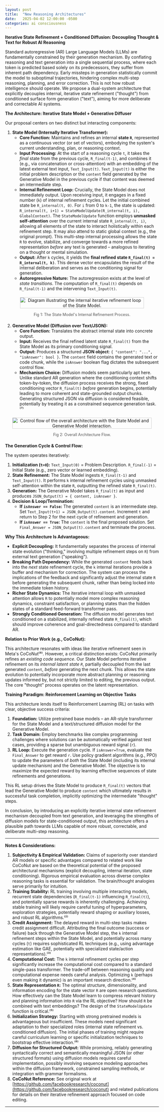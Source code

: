 ```yaml
---
layout: post
title:  "New Reasoning Architectures"
date:   2025-04-02 12:00:00 -0500
categories: ai consciousness
---
```


**Iterative State Refinement + Conditioned Diffusion: Decoupling Thought & Text for Robust AI Reasoning**

Standard autoregressive (AR) Large Language Models (LLMs) are fundamentally constrained by their generation mechanism. By conflating reasoning and text generation into a single sequential process, where each token is predicted based solely on its predecessors, they suffer from inherent path dependency. Early missteps in generation statistically commit the model to suboptimal trajectories, hindering complex multi-step reasoning, planning, and error correction. This is not how robust intelligence should operate. We propose a dual-system architecture that explicitly decouples internal, iterative state refinement ("thought") from conditioned surface form generation ("text"), aiming for more deliberate and correctable AI systems.

**The Architecture: Iterative State Model + Generative Diffuser**

Our proposal centers on two distinct but interacting components:

1.  **State Model (Internally Iterative Transformer):**
    *   **Core Function:** Maintains and refines an internal **state `R`**, represented as a continuous vector (or set of vectors), embodying the system's current understanding, plan, or reasoning context.
    *   **Input Processing:** At the start of a reasoning cycle `t`, it takes the *final* state from the previous cycle, `R_final(t-1)`, and combines it (e.g., via concatenation or cross-attention) with an embedding of the latest external text input, `Text_Input(t)`. `Text_Input(t)` is either the initial problem description or the `content` field generated by the Generative Model in the previous cycle if that content was deemed an intermediate step.
    *   **Internal Refinement Loop:** Crucially, the State Model does not immediately output. Upon receiving input, it engages in a fixed number (`k`) of internal refinement cycles. Let the initial combined state be `R_internal(t, 0)`. For `i` from 0 to `k-1`, the state is updated: `R_internal(t, i+1) = StateModelUpdate(R_internal(t, i), GlobalContext)`. The `StateModelUpdate` function employs **unmasked self-attention** over the current internal state `R_internal(t, i)`, allowing all elements of the state to interact holistically within each refinement step. It may also attend to static global context (e.g., the original prompt). This multi-step internal processing allows the state `R` to evolve, stabilize, and converge towards a more refined representation *before* any text is generated – analogous to iterating on a thought or mental simulation.
    *   **Output:** After `k` cycles, it yields the **final refined state `R_final(t) = R_internal(t, k)`**. This dense vector encapsulates the result of the internal deliberation and serves as the conditioning signal for generation.
    *   **Autoregressive Nature:** The autoregression exists at the level of *state transitions*. The computation of `R_final(t)` depends on `R_final(t-1)` and the intervening `Text_Input(t)`.

<!-- State Model Diagram Placeholder -->
<div style="text-align: center; margin: 20px 0;">
  <img src="/assets/images/stateModel.svg" alt="Diagram illustrating the internal iterative refinement loop of the State Model." style="max-width: 80%; height: auto; border: 1px solid #ccc;">
  <p style="font-size: 0.9em; color: #555;">Fig 1: The State Model's Internal Refinement Process.</p>
</div>

2.  **Generative Model (Diffusion over Text/JSON):**
    *   **Core Function:** Translates the abstract internal state into concrete output.
    *   **Input:** Receives the final refined latent state `R_final(t)` from the State Model as its primary conditioning signal.
    *   **Output:** Produces a structured **JSON object**: `{ "content": "...", "isAnswer": bool }`. The `content` field contains the generated text or code chunk, while the `isAnswer` boolean flag dictates the subsequent control flow.
    *   **Mechanism Choice:** Diffusion models seem particularly apt here. Unlike standard AR generation where the conditioning context shifts token-by-token, the diffusion process receives the strong, fixed conditioning vector `R_final(t)` *before* generation begins, potentially leading to more coherent and state-grounded output chunks. Generating structured JSON via diffusion is considered feasible, potentially by treating it as a constrained sequence generation task.⁽⁷⁾

<!-- Overall Architecture Diagram Placeholder -->
<div style="text-align: center; margin: 20px 0;">
  <img src="/assets/images/overallFlow.svg" alt="Control flow of the overall architecture with the State Model and Generative Model interaction." style="max-width: 90%; height: auto; border: 1px solid #ccc;">
  <p style="font-size: 0.9em; color: #555;">Fig 2: Overall Architecture Flow.</p>
</div>

**The Generation Cycle & Control Flow:**

The system operates iteratively:

1.  **Initialization (`t=0`):** `Text_Input(0)` = Problem Description. `R_final(-1)` = Initial State (e.g., zero vector or learned embedding).
2.  **State Refinement:** The State Model ingests `R_final(t-1)` and `Text_Input(t)`. It performs `k` internal refinement cycles using unmasked self-attention within the state `R`, outputting the refined state `R_final(t)`.
3.  **Generation:** The Generative Model takes `R_final(t)` as input and produces `JSON_Output(t) = { content, isAnswer }`.
4.  **Decision & Loop/Termination:**
    *   **If `isAnswer == False`:** The generated `content` is an intermediate step. Set `Text_Input(t+1) = JSON_Output(t).content`. Increment `t` and return to Step 2 for the next cycle of refinement and generation.
    *   **If `isAnswer == True`:** The `content` is the final proposed solution. Set `Final_Answer = JSON_Output(t).content` and terminate the process.

**Why This Architecture Is Advantageous:**

*   **Explicit Decoupling:** It fundamentally separates the process of internal state evolution ("thinking," involving multiple refinement steps on `R`) from external text generation ("speaking").
*   **Breaking Path Dependency:** While the generated `content` feeds back into the *next* state refinement cycle, the `k` internal iterations provide a buffer and mechanism for correction. The system can process the implications of the feedback and significantly adjust the internal state `R` before generating the subsequent chunk, rather than being locked into the immediate token history.
*   **Richer State Dynamics:** The iterative internal loop with unmasked attention allows `R` to potentially model more complex reasoning dynamics, constraint satisfaction, or planning states than the hidden states of a standard feed-forward transformer pass.
*   **Strongly Conditioned Generation:** The diffusion model generates text conditioned on a stabilized, internally refined state `R_final(t)`, which should improve coherence and goal-directedness compared to standard AR.

**Relation to Prior Work (e.g., CoCoNut):**

This architecture resonates with ideas like iterative refinement seen in Meta's CoCoNut⁽⁸⁾. However, a critical distinction exists: CoCoNut primarily refines an *existing code sequence*. Our State Model performs iterative refinement on its *internal latent state `R`*, partially decoupled from the last generated `content`, *before* generating the next chunk. This allows the state evolution to potentially incorporate more abstract planning or reasoning updates informed by, but not strictly limited to editing, the previous output. The core "thought" process operates on the latent representation.

**Training Paradigm: Reinforcement Learning on Objective Tasks**

This architecture lends itself to Reinforcement Learning (RL) on tasks with clear, objective success criteria:

1.  **Foundation:** Utilize pretrained base models – an AR-style transformer for the State Model and a text/structured diffusion model for the Generative Model.
2.  **Task Domain:** Employ benchmarks like complex programming challenges where solutions can be automatically verified against test cases, providing a sparse but unambiguous reward signal (`r`).
3.  **RL Loop:** Execute the generation cycle. If `isAnswer=True`, evaluate the `Final_Answer` to get reward `r`. Use policy gradient algorithms (e.g., PPO) to update the parameters of *both* the State Model (including its internal update mechanism) and the Generative Model. The objective is to maximize the expected reward by learning effective sequences of state refinements and generations.

This RL setup drives the State Model to produce `R_final(t)` vectors that lead the Generative Model to produce `content` which ultimately results in successful task completion, implicitly optimizing the intermediate "thought" steps.

In conclusion, by introducing an explicitly iterative internal state refinement mechanism decoupled from text generation, and leveraging the strengths of diffusion models for state-conditioned output, this architecture offers a plausible path towards LLMs capable of more robust, correctable, and deliberate multi-step reasoning.

---

**Notes & Considerations:**

1.  **Subjectivity & Empirical Validation:** Claims of superiority over standard AR models or specific advantages compared to related work like CoCoNut are based on the theoretical potential of the proposed architectural mechanisms (explicit decoupling, internal iteration, state conditioning). Rigorous empirical evaluation across diverse complex reasoning tasks is essential for validation. The brain/thought analogies serve primarily for intuition.
2.  **Training Stability:** RL training involving multiple interacting models, recurrent state dependencies (`R_final(t-1)` influencing `R_final(t)`), and potentially sparse rewards is inherently challenging. Achieving stable training will likely require careful tuning of hyperparameters, exploration strategies, potentially reward shaping or auxiliary losses, and robust RL algorithms.⁽²⁾
3.  **Credit Assignment:** The delayed reward in multi-step tasks makes credit assignment difficult. Attributing the final outcome (success or failure) back through the Generative Model step, the `k` internal refinement steps within the State Model, and potentially across many cycles (`t`) requires sophisticated RL techniques (e.g., using advantage estimation like GAE, potentially with specialized state/action representations).⁽³⁾
4.  **Computational Cost:** The `k` internal refinement cycles per step significantly increase the computational cost compared to a standard single-pass transformer. The trade-off between reasoning quality and computational expense needs careful analysis. Optimizing `k` (perhaps even making it dynamic) is an important research direction.⁽⁴⁾
5.  **State Representation `R`:** The optimal structure, dimensionality, and information encoding for the state vector `R` are open research questions. How effectively can the State Model learn to compress relevant history and planning information into `R` via the RL objective? How should `R` be combined with text embeddings? The design of the `StateModelUpdate` function is critical.⁽⁵⁾
6.  **Initialization Strategy:** Starting with strong pretrained models is advantageous but insufficient. These models need significant adaptation to their specialized roles (internal state refinement vs. conditioned diffusion). The initial phases of training might require careful curriculum learning or specific initialization techniques to bootstrap effective interaction.⁽⁶⁾
7.  **Diffusion for Structured Output:** While promising, reliably generating syntactically correct and semantically meaningful JSON (or other structured formats) using diffusion models requires careful implementation, possibly involving sequence modeling approaches within the diffusion framework, constrained sampling methods, or integration with grammar formalisms.
8.  **CoCoNut Reference:** See original work at [https://github.com/facebookresearch/coconut](https://github.com/facebookresearch/coconut) and related publications for details on their iterative refinement approach focused on code editing.

---